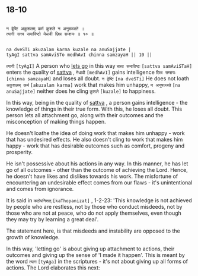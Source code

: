 ## 18-10


```shloka-sa

न द्वेष्टि अकुशलम् कर्म कुशले न अनुषज्जते ।
त्यागी सत्त्व समाविष्टो मेधावी छिन्न सम्शयः ॥ १० ॥

```
```shloka-sa-hk

na dveSTi akuzalam karma kuzale na anuSajjate |
tyAgI sattva samAviSTo medhAvI chinna samzayaH || 10 ||

```
`त्यागी` `[tyAgI]` A person who 
[lets go](18-4.md#letting_go)
 in this way `सत्त्व समाविष्टः` `[sattva samAviSTaH]` enters the quality of 
[sattva](14-6.md#sattva)
, `मेधावी` `[medhAvI]` gains intelligence `छिन्न सम्शयः` `[chinna samzayaH]` and loses all doubt. `न द्वेष्टि` `[na dveSTi]` He does not loath `अकुशलम् कर्म` `[akuzalam karma]` work that makes him unhappy, `न अनुषज्जते` `[na anuSajjate]` neither does he cling `कुशले` `[kuzale]` to happiness.

In this way, being in the quality of 
[sattva](14-6.md#sattva)
, a person gains intelligence - the knowledge of things in their true form. With this, he loses all doubt. This person lets all attachment go, along with their outcomes and the misconception of making things happen. 

He doesn't loathe the idea of doing work that makes him unhappy - work that has undesired effects. He also doesn't cling to work that makes him happy - work that has desirable outcomes such as comfort, progeny and prosperity.

He isn't possessive about his actions in any way. In this manner, he has let go of all outcomes - other than the outcome of achieving the Lord. Hence, he doesn't have likes and dislikes towards his work. The misfortune of encountering an undesirable effect comes from our flaws - it's unintentional and comes from ignorance.

It is said in 
`कठोपनिशत्` `[kaThopanizat]` , 1-2-23:
 'This knowledge is not achieved by people who are restless, not by those who conduct misdeeds, not by those who are not at peace, who do not apply themselves, even though they may try by learning a great deal'. 

The statement here, is that misdeeds and instability are opposed to the growth of knowledge.

In this way, 'letting go' is about giving up attachment to actions, their outcomes and giving up the sense of 'I made it happen'. This is meant by the word 
`त्याग` `[tyAga]`
 in the scriptures - it's not about giving up all forms of actions. The Lord elaborates this next:


